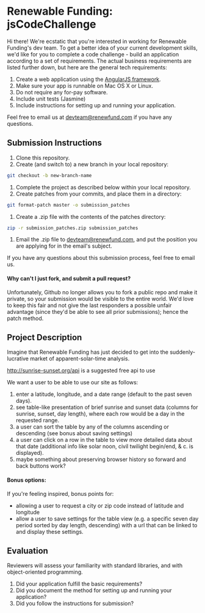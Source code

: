 Renewable Funding: jsCodeChallenge
=================================

Hi there!  We're ecstatic that you're interested in working for Renewable Funding's dev team.  To get a better idea of your current development skills, we'd like for you to complete a code challenge - build an application according to a set of requirements.  The actual business requirements are listed further down, but here are the general tech requirements:

1. Create a web application using the [AngularJS framework](https://angularjs.org/).
1. Make sure your app is runnable on Mac OS X or Linux.
1. Do not require any for-pay software.
1. Include unit tests (Jasmine)
1. Include instructions for setting up and running your application.

Feel free to email us at [devteam@renewfund.com](devteam@renewfund.com) if you have any questions.

## Submission Instructions

1. Clone this repository.
1. Create (and switch to) a new branch in your local repository:

  ```bash
  git checkout -b new-branch-name
  ```

1. Complete the project as described below within your local repository.
1. Create patches from your commits, and place them in a directory:

  ```bash
  git format-patch master -o submission_patches
  ```

1. Create a .zip file with the contents of the patches directory:

  ```bash
  zip -r submission_patches.zip submission_patches
  ```

1. Email the .zip file to [devteam@renewfund.com](devteam@renewfund.com), and put the position you are applying for in the email's subject.

If you have any questions about this submission process, feel free to email us.

#### Why can't I just fork, and submit a pull request?

Unfortunately, Github no longer allows you to fork a public repo and make it private, so your submission would be visible to the entire world.  We'd love to keep this fair and not give the last responders a possible unfair advantage (since they'd be able to see all prior submissions); hence the patch method.

## Project Description

Imagine that Renewable Funding has just decided to get into the suddenly-lucrative market of apparent-solar-time analysis.

http://sunrise-sunset.org/api is a suggested free api to use

We want a user to be able to use our site as follows:

1. enter a latitude, longitude, and a date range (default to the past seven days).
1. see table-like presentation of brief sunrise and sunset data (columns for sunrise, sunset, day length), where each row would be a day in the requested range.
1. a user can sort the table by any of the columns ascending or descending (see bonus about saving settings)
1. a user can click on a row in the table to view more detailed data about that date (additional info like solar noon, civil twilight begin/end, & c. is displayed).
1. maybe something about preserving browser history so forward and back buttons work?


#### Bonus options:

If you're feeling inspired, bonus points for:

* allowing a user to request a city or zip code instead of latitude and longitude
* allow a user to save settings for the table view (e.g. a specific seven day period sorted by day length, descending) with a url that can be linked to and display these settings.

## Evaluation

Reviewers will assess your familiarity with standard libraries, and with object-oriented programming.

1. Did your application fulfill the basic requirements?
1. Did you document the method for setting up and running your application?
1. Did you follow the instructions for submission?

